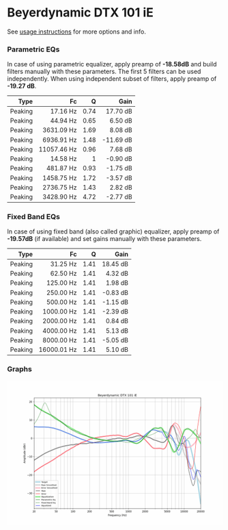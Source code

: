 # Beyerdynamic DTX 101 iE
See [usage instructions](https://github.com/jaakkopasanen/AutoEq#usage) for more options and info.

### Parametric EQs
In case of using parametric equalizer, apply preamp of **-18.58dB** and build filters manually
with these parameters. The first 5 filters can be used independently.
When using independent subset of filters, apply preamp of **-19.27 dB**.

| Type    | Fc          |    Q | Gain      |
|--------:|------------:|-----:|----------:|
| Peaking | 17.16 Hz    | 0.74 | 17.70 dB  |
| Peaking | 44.94 Hz    | 0.65 | 6.50 dB   |
| Peaking | 3631.09 Hz  | 1.69 | 8.08 dB   |
| Peaking | 6936.91 Hz  | 1.48 | -11.69 dB |
| Peaking | 11057.46 Hz | 0.96 | 7.68 dB   |
| Peaking | 14.58 Hz    | 1    | -0.90 dB  |
| Peaking | 481.87 Hz   | 0.93 | -1.75 dB  |
| Peaking | 1458.75 Hz  | 1.72 | -3.57 dB  |
| Peaking | 2736.75 Hz  | 1.43 | 2.82 dB   |
| Peaking | 3428.90 Hz  | 4.72 | -2.77 dB  |

### Fixed Band EQs
In case of using fixed band (also called graphic) equalizer, apply preamp of **-19.57dB**
(if available) and set gains manually with these parameters.

| Type    | Fc          |    Q | Gain     |
|--------:|------------:|-----:|---------:|
| Peaking | 31.25 Hz    | 1.41 | 18.45 dB |
| Peaking | 62.50 Hz    | 1.41 | 4.32 dB  |
| Peaking | 125.00 Hz   | 1.41 | 1.98 dB  |
| Peaking | 250.00 Hz   | 1.41 | -0.83 dB |
| Peaking | 500.00 Hz   | 1.41 | -1.15 dB |
| Peaking | 1000.00 Hz  | 1.41 | -2.39 dB |
| Peaking | 2000.00 Hz  | 1.41 | 0.84 dB  |
| Peaking | 4000.00 Hz  | 1.41 | 5.13 dB  |
| Peaking | 8000.00 Hz  | 1.41 | -5.05 dB |
| Peaking | 16000.01 Hz | 1.41 | 5.10 dB  |

### Graphs
![](./Beyerdynamic%20DTX%20101%20iE.png)